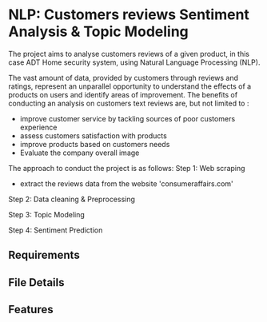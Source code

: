 # NLP: Customers reviews Sentiment Analysis & Topic Modeling

The project aims to analyse customers reviews of a given product, in this case ADT Home security system, using Natural Language Processing (NLP).

The vast amount of data, provided by customers through reviews and ratings, represent an unparallel opportunity to understand the effects of a products on users
and identify areas of improvement. 
The benefits of conducting an analysis on customers text reviews are, but not limited to :
* improve customer service by tackling sources of poor customers experience
* assess customers satisfaction with products
* improve products based on customers needs
* Evaluate the company overall image

The approach to conduct the project is as follows:
Step 1: Web scraping
  * extract the reviews data from the website 'consumeraffairs.com'

Step 2: Data cleaning & Preprocessing

Step 3: Topic Modeling 

Step 4: Sentiment Prediction

## Requirements

## File Details

## Features



  

